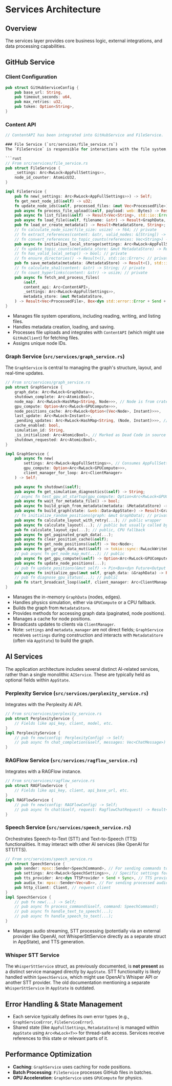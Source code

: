 # Services Architecture

## Overview
The services layer provides core business logic, external integrations, and data processing capabilities.

## GitHub Service

### Client Configuration
```rust
pub struct GitHubServiceConfig {
    pub base_url: String,
    pub timeout_seconds: u64,
    pub max_retries: u32,
    pub token: Option<String>,
}
```

### Content API
```rust
// ContentAPI has been integrated into GitHubService and FileService.

### File Service (`src/services/file_service.rs`)
The `FileService` is responsible for interactions with the file system, particularly for managing Markdown files and their metadata.

```rust
// From src/services/file_service.rs
pub struct FileService {
    _settings: Arc<RwLock<AppFullSettings>>,
    node_id_counter: AtomicU32,
}

impl FileService {
    pub fn new(_settings: Arc<RwLock<AppFullSettings>>) -> Self;
    fn get_next_node_id(&self) -> u32;
    fn update_node_ids(&self, processed_files: &mut Vec<ProcessedFile>);
    pub async fn process_file_upload(&self, payload: web::Bytes) -> Result<GraphData, std::io::Error>;
    pub async fn list_files(&self) -> Result<Vec<String>, std::io::Error>;
    pub async fn load_file(&self, filename: &str) -> Result<GraphData, std::io::Error>;
    pub fn load_or_create_metadata() -> Result<MetadataStore, String>;
    // fn calculate_node_size(file_size: usize) -> f64; // private
    // fn extract_references(content: &str, valid_nodes: &[String]) -> Vec<String>; // private
    // fn convert_references_to_topic_counts(references: Vec<String>) -> HashMap<String, usize>; // private
    pub async fn initialize_local_storage(settings: Arc<RwLock<AppFullSettings>>) -> Result<(), Box<dyn std::error::Error + Send + Sync>>;
    // fn update_topic_counts(metadata_store: &mut MetadataStore) -> Result<(), std::io::Error>; // private
    // fn has_valid_local_setup() -> bool; // private
    // fn ensure_directories() -> Result<(), std::io::Error>; // private
    pub fn save_metadata(metadata: &MetadataStore) -> Result<(), std::io::Error>;
    // fn calculate_sha1(content: &str) -> String; // private
    // fn count_hyperlinks(content: &str) -> usize; // private
    pub async fn fetch_and_process_files(
        &self,
        content_api: Arc<ContentAPI>,
        _settings: Arc<RwLock<AppFullSettings>>,
        metadata_store: &mut MetadataStore,
    ) -> Result<Vec<ProcessedFile>, Box<dyn std::error::Error + Send + Sync>>;
}
```
- Manages file system operations, including reading, writing, and listing files.
- Handles metadata creation, loading, and saving.
- Processes file uploads and integrates with `ContentAPI` (which might use `GitHubClient`) for fetching files.
- Assigns unique node IDs.

### Graph Service (`src/services/graph_service.rs`)
The `GraphService` is central to managing the graph's structure, layout, and real-time updates.

```rust
// From src/services/graph_service.rs
pub struct GraphService {
    graph_data: Arc<RwLock<GraphData>>,
    shutdown_complete: Arc<AtomicBool>,
    node_map: Arc<RwLock<HashMap<String, Node>>>, // Node is from crate::utils::socket_flow_messages::Node
    gpu_compute: Option<Arc<RwLock<GPUCompute>>>,
    node_positions_cache: Arc<RwLock<Option<(Vec<Node>, Instant)>>>,
    last_update: Arc<RwLock<Instant>>,
    _pending_updates: Arc<RwLock<HashMap<String, (Node, Instant)>>>, // Marked as Dead Code in source
    cache_enabled: bool,
    simulation_id: String,
    _is_initialized: Arc<AtomicBool>, // Marked as Dead Code in source
    shutdown_requested: Arc<AtomicBool>,
}

impl GraphService {
    pub async fn new(
        settings: Arc<RwLock<AppFullSettings>>, // Consumes AppFullSettings
        gpu_compute: Option<Arc<RwLock<GPUCompute>>>,
        client_manager_for_loop: Arc<ClientManager>
    ) -> Self;

    pub async fn shutdown(&self);
    pub async fn get_simulation_diagnostics(&self) -> String;
    // async fn test_gpu_at_startup(gpu_compute: Option<Arc<RwLock<GPUCompute>>>); // private
    pub async fn wait_for_metadata_file() -> bool;
    pub async fn build_graph_from_metadata(metadata: &MetadataStore) -> Result<GraphData, Box<dyn std::error::Error + Send + Sync>>;
    pub async fn build_graph(state: &web::Data<AppState>) -> Result<GraphData, Box<dyn std::error::Error + Send + Sync>>;
    // fn initialize_random_positions(graph: &mut GraphData); // private
    pub async fn calculate_layout_with_retry(...); // public wrapper
    pub async fn calculate_layout(...); // public but usually called by retry wrapper
    pub fn calculate_layout_cpu(...); // public, CPU fallback
    pub async fn get_paginated_graph_data(...);
    pub async fn clear_position_cache(&self);
    pub async fn get_node_positions(&self) -> Vec<Node>;
    pub async fn get_graph_data_mut(&self) -> tokio::sync::RwLockWriteGuard<'_, GraphData>;
    // pub async fn get_node_map_mut(...); // public
    pub async fn get_gpu_compute(&self) -> Option<Arc<RwLock<GPUCompute>>>;
    pub async fn update_node_positions(...);
    // pub fn update_positions(&mut self) -> Pin<Box<dyn Future<Output = Result<(), Error>> + '_>>; // public
    pub async fn initialize_gpu(&mut self, graph_data: &GraphData) -> Result<(), Error>;
    // pub fn diagnose_gpu_status(...); // public
    pub fn start_broadcast_loop(&self, client_manager: Arc<ClientManager>);
}
```
- Manages the in-memory `GraphData` (nodes, edges).
- Handles physics simulation, either via `GPUCompute` or a CPU fallback.
- Builds the graph from `MetadataStore`.
- Provides methods for accessing graph data (paginated, node positions).
- Manages a cache for node positions.
- Broadcasts updates to clients via `ClientManager`.
- Note: `settings` and `metadata_manager` are not direct fields; `GraphService` receives `settings` during construction and interacts with `MetadataStore` (often via `AppState`) to build the graph.

## AI Services

The application architecture includes several distinct AI-related services, rather than a single monolithic `AIService`. These are typically held as optional fields within `AppState`.

### Perplexity Service (`src/services/perplexity_service.rs`)
Integrates with the Perplexity AI API.
```rust
// From src/services/perplexity_service.rs
pub struct PerplexityService {
    // Fields like api_key, client, model, etc.
}
impl PerplexityService {
    // pub fn new(config: PerplexityConfig) -> Self;
    // pub async fn chat_completion(&self, messages: Vec<ChatMessage>) -> Result<ChatResponse, PerplexityError>;
}
```

### RAGFlow Service (`src/services/ragflow_service.rs`)
Integrates with a RAGFlow instance.
```rust
// From src/services/ragflow_service.rs
pub struct RAGFlowService {
    // Fields like api_key, client, api_base_url, etc.
}
impl RAGFlowService {
    // pub fn new(config: RAGFlowConfig) -> Self;
    // pub async fn chat(&self, request: RagflowChatRequest) -> Result<RagflowChatResponse, RagFlowError>;
}
```

### Speech Service (`src/services/speech_service.rs`)
Orchestrates Speech-to-Text (STT) and Text-to-Speech (TTS) functionalities. It may interact with other AI services (like OpenAI for STT/TTS).

```rust
// From src/services/speech_service.rs
pub struct SpeechService {
    pub sender: mpsc::Sender<SpeechCommand>, // For sending commands to its internal processing loop
    pub settings: Arc<RwLock<SpeechSettings>>, // Specific settings for speech services
    pub tts_provider: Arc<dyn TTSProvider + Send + Sync>, // TTS provider (e.g., OpenAI, Kokoro)
    pub audio_tx: mpsc::Sender<Vec<u8>>, // For sending processed audio (e.g., TTS output)
    pub http_client: Client, // reqwest client
}
impl SpeechService {
    // pub fn new(...) -> Self;
    // pub async fn process_command(&self, command: SpeechCommand);
    // pub async fn handle_text_to_speech(...);
    // pub async fn handle_speech_to_text(...);
}
```
- Manages audio streaming, STT processing (potentially via an external provider like OpenAI, not WhisperSttService directly as a separate struct in AppState), and TTS generation.

### Whisper STT Service
The `WhisperSttService` struct, as previously documented, is **not present** as a distinct service managed directly by `AppState`. STT functionality is likely handled within `SpeechService`, which might use OpenAI's Whisper API or another STT provider. The old documentation mentioning a separate `WhisperSttService` in `AppState` is outdated.

## Error Handling & State Management
- Each service typically defines its own error types (e.g., `GraphServiceError`, `FileServiceError`).
- Shared state (like `AppFullSettings`, `MetadataStore`) is managed within `AppState` using `Arc<RwLock<T>>` for thread-safe access. Services receive references to this state or relevant parts of it.

## Performance Optimization
- **Caching**: `GraphService` uses caching for node positions.
- **Batch Processing**: `FileService` processes GitHub files in batches.
- **GPU Acceleration**: `GraphService` uses `GPUCompute` for physics.